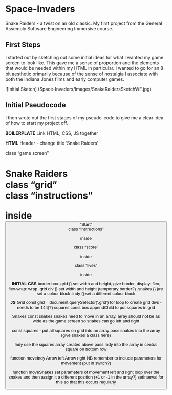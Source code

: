 # Space-Invaders
Snake Raiders - a twist on an old classic. My first project from the General Assembly Software Engineering Immersive course.

## First Steps

I started out by sketching out some initial ideas for what I wanted my game screen to look like. This gave me a sense of proportion and the elements that would be needed within my HTML in particular. I wanted to go for an 8-bit aesthetic primarily because of the sense of nostalgia I associate with both the Indiana Jones films and early computer games.

![Initial Sketch] (Space-Invaders/Images/SnakeRaidersSketchWF.jpg)

## Initial Pseudocode

I then wrote out the first stages of my pseudo-code to give me a clear idea of how to start my project off.

**BOILERPLATE**
Link HTML, CSS, JS together

**HTML**
Header - change title ‘Snake Raiders’
<body>
<main> class “game screen”
<h1>Snake Raiders
<div> class “grid”
<div> class “instructions” <p> inside
<button> “Start”
<div> class “instructions” <p> inside
<div> class “score” <p> <span> inside
<div> class “lives” <p> <span> inside

**INITIAL CSS**
border box
.grid {} set width and height, give border, display: flex, flex-wrap: wrap
.grid div {} set width and height (temporary border?)
.snakes {} just set a colour block
.indy {} set a different colour block

**JS**
Grid
const grid = document.querySelector(‘.grid’)
for loop to create grid divs - needs to be 144(?) squares
const box
appendChild to put squares in grid

Snakes
const snakes
snakes need to move in an array.
array should not be as wide as the game screen so snakes can go left and right

const squares - put all squares on grid into an array
pass snakes into the array (give snakes a class here)

Indy
use the squares array created above
pass Indy into the array in central square on bottom row

function moveIndy
Arrow left 
Arrow right
NB remember to include parameters for movement (put in switch?)

function moveSnakes
set parameters of movement left and right
loop over the snakes and then assign it a different position (+1 or -1 in the array?)
setInterval for this so that this occurs regularly



